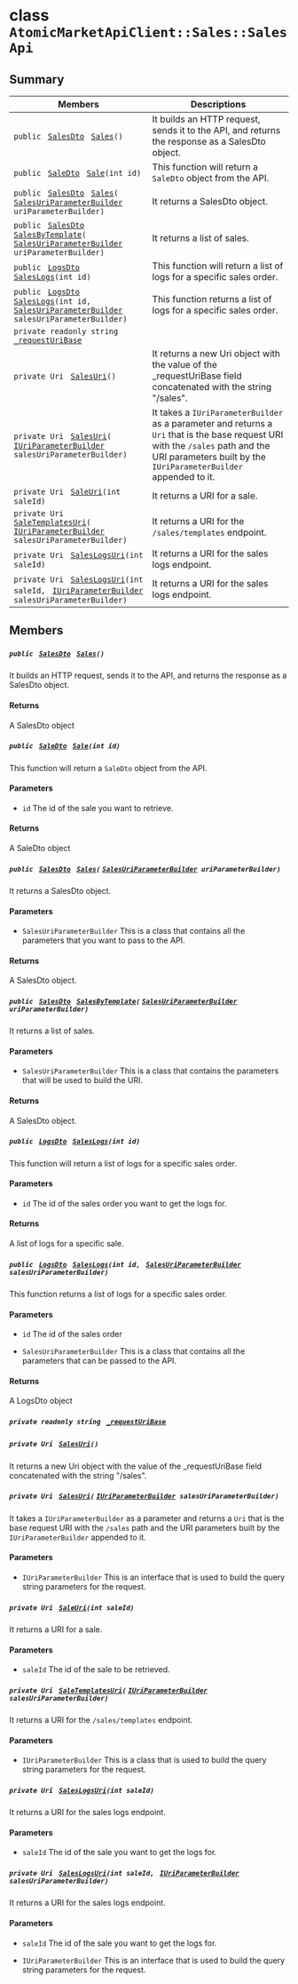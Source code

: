 # class `AtomicMarketApiClient::Sales::SalesApi` 

## Summary

 Members                                | Descriptions                                
----------------------------------------|---------------------------------------------
`public ` [`SalesDto`](.github/workflows/documentation/md/AtomicMarketApiClient--Sales--SalesDto.md#class_atomic_market_api_client_1_1_sales_1_1_sales_dto)` ` [`Sales`](#class_atomic_market_api_client_1_1_sales_1_1_sales_api_1aa0e37cd4086cddc4ba41ff9855d83b9b)`()` | It builds an HTTP request, sends it to the API, and returns the response as a SalesDto object.
`public ` [`SaleDto`](.github/workflows/documentation/md/AtomicMarketApiClient--Sales--SaleDto.md#class_atomic_market_api_client_1_1_sales_1_1_sale_dto)` ` [`Sale`](#class_atomic_market_api_client_1_1_sales_1_1_sales_api_1a98a3e978a8fbea5e89099f424aee67c4)`(int id)` | This function will return a `SaleDto` object from the API.
`public ` [`SalesDto`](.github/workflows/documentation/md/AtomicMarketApiClient--Sales--SalesDto.md#class_atomic_market_api_client_1_1_sales_1_1_sales_dto)` ` [`Sales`](#class_atomic_market_api_client_1_1_sales_1_1_sales_api_1a8542ba9eda33d0fb33cf44eceaf27ff8)`(` [`SalesUriParameterBuilder`](.github/workflows/documentation/md/AtomicMarketApiClient--Sales--SalesUriParameterBuilder.md#class_atomic_market_api_client_1_1_sales_1_1_sales_uri_parameter_builder)` uriParameterBuilder)` | It returns a SalesDto object.
`public ` [`SalesDto`](.github/workflows/documentation/md/AtomicMarketApiClient--Sales--SalesDto.md#class_atomic_market_api_client_1_1_sales_1_1_sales_dto)` ` [`SalesByTemplate`](#class_atomic_market_api_client_1_1_sales_1_1_sales_api_1a00f707e3432812eefca67e359b8f7968)`(` [`SalesUriParameterBuilder`](.github/workflows/documentation/md/AtomicMarketApiClient--Sales--SalesUriParameterBuilder.md#class_atomic_market_api_client_1_1_sales_1_1_sales_uri_parameter_builder)` uriParameterBuilder)` | It returns a list of sales.
`public ` [`LogsDto`](.github/workflows/documentation/md/AtomicMarketApiClient--LogsDto.md#class_atomic_market_api_client_1_1_logs_dto)` ` [`SalesLogs`](#class_atomic_market_api_client_1_1_sales_1_1_sales_api_1acd26501f9678db3b73773e6c34add5d0)`(int id)` | This function will return a list of logs for a specific sales order.
`public ` [`LogsDto`](.github/workflows/documentation/md/AtomicMarketApiClient--LogsDto.md#class_atomic_market_api_client_1_1_logs_dto)` ` [`SalesLogs`](#class_atomic_market_api_client_1_1_sales_1_1_sales_api_1a9ebb72bee2396ee66b1910d701d1d123)`(int id, ` [`SalesUriParameterBuilder`](.github/workflows/documentation/md/AtomicMarketApiClient--Sales--SalesUriParameterBuilder.md#class_atomic_market_api_client_1_1_sales_1_1_sales_uri_parameter_builder)` salesUriParameterBuilder)` | This function returns a list of logs for a specific sales order.
`private readonly string ` [`_requestUriBase`](#class_atomic_market_api_client_1_1_sales_1_1_sales_api_1a1854c4909a1013a684af16fb52e8a387) | 
`private Uri ` [`SalesUri`](#class_atomic_market_api_client_1_1_sales_1_1_sales_api_1a40df74fdccb558ba58338c9fdff8c5cb)`()` | It returns a new Uri object with the value of the _requestUriBase field concatenated with the string "/sales".
`private Uri ` [`SalesUri`](#class_atomic_market_api_client_1_1_sales_1_1_sales_api_1a914051441775e99ff18a3552ec756af1)`(` [`IUriParameterBuilder`](.github/workflows/documentation/md/AtomicMarketApiClient--Core.md#interface_atomic_market_api_client_1_1_core_1_1_i_uri_parameter_builder)` salesUriParameterBuilder)` | It takes a `IUriParameterBuilder` as a parameter and returns a `Uri` that is the base request URI with the `/sales` path and the URI parameters built by the `IUriParameterBuilder` appended to it.
`private Uri ` [`SaleUri`](#class_atomic_market_api_client_1_1_sales_1_1_sales_api_1a29b670b4d544f1da685ec58f7c8b017b)`(int saleId)` | It returns a URI for a sale.
`private Uri ` [`SaleTemplatesUri`](#class_atomic_market_api_client_1_1_sales_1_1_sales_api_1a2ba48db7c4a7ff8dc946105d3485dd6e)`(` [`IUriParameterBuilder`](.github/workflows/documentation/md/AtomicMarketApiClient--Core.md#interface_atomic_market_api_client_1_1_core_1_1_i_uri_parameter_builder)` salesUriParameterBuilder)` | It returns a URI for the `/sales/templates` endpoint.
`private Uri ` [`SalesLogsUri`](#class_atomic_market_api_client_1_1_sales_1_1_sales_api_1a3a4cb097be63d1826678f6ccd67e5a21)`(int saleId)` | It returns a URI for the sales logs endpoint.
`private Uri ` [`SalesLogsUri`](#class_atomic_market_api_client_1_1_sales_1_1_sales_api_1a5ea3cd7f9aa1bc36d78f61c90d44944c)`(int saleId, ` [`IUriParameterBuilder`](.github/workflows/documentation/md/AtomicMarketApiClient--Core.md#interface_atomic_market_api_client_1_1_core_1_1_i_uri_parameter_builder)` salesUriParameterBuilder)` | It returns a URI for the sales logs endpoint.

## Members

##### `public ` [`SalesDto`](.github/workflows/documentation/md/AtomicMarketApiClient--Sales--SalesDto.md#class_atomic_market_api_client_1_1_sales_1_1_sales_dto)` ` [`Sales`](#class_atomic_market_api_client_1_1_sales_1_1_sales_api_1aa0e37cd4086cddc4ba41ff9855d83b9b)`()` 

It builds an HTTP request, sends it to the API, and returns the response as a SalesDto object.

#### Returns
A SalesDto object

##### `public ` [`SaleDto`](.github/workflows/documentation/md/AtomicMarketApiClient--Sales--SaleDto.md#class_atomic_market_api_client_1_1_sales_1_1_sale_dto)` ` [`Sale`](#class_atomic_market_api_client_1_1_sales_1_1_sales_api_1a98a3e978a8fbea5e89099f424aee67c4)`(int id)` 

This function will return a `SaleDto` object from the API.

#### Parameters
* `id` The id of the sale you want to retrieve.

#### Returns
A SaleDto object

##### `public ` [`SalesDto`](.github/workflows/documentation/md/AtomicMarketApiClient--Sales--SalesDto.md#class_atomic_market_api_client_1_1_sales_1_1_sales_dto)` ` [`Sales`](#class_atomic_market_api_client_1_1_sales_1_1_sales_api_1a8542ba9eda33d0fb33cf44eceaf27ff8)`(` [`SalesUriParameterBuilder`](.github/workflows/documentation/md/AtomicMarketApiClient--Sales--SalesUriParameterBuilder.md#class_atomic_market_api_client_1_1_sales_1_1_sales_uri_parameter_builder)` uriParameterBuilder)` 

It returns a SalesDto object.

#### Parameters
* `SalesUriParameterBuilder` This is a class that contains all the parameters that you want to pass to the API.

#### Returns
A SalesDto object.

##### `public ` [`SalesDto`](.github/workflows/documentation/md/AtomicMarketApiClient--Sales--SalesDto.md#class_atomic_market_api_client_1_1_sales_1_1_sales_dto)` ` [`SalesByTemplate`](#class_atomic_market_api_client_1_1_sales_1_1_sales_api_1a00f707e3432812eefca67e359b8f7968)`(` [`SalesUriParameterBuilder`](.github/workflows/documentation/md/AtomicMarketApiClient--Sales--SalesUriParameterBuilder.md#class_atomic_market_api_client_1_1_sales_1_1_sales_uri_parameter_builder)` uriParameterBuilder)` 

It returns a list of sales.

#### Parameters
* `SalesUriParameterBuilder` This is a class that contains the parameters that will be used to build the URI.

#### Returns
A SalesDto object.

##### `public ` [`LogsDto`](.github/workflows/documentation/md/AtomicMarketApiClient--LogsDto.md#class_atomic_market_api_client_1_1_logs_dto)` ` [`SalesLogs`](#class_atomic_market_api_client_1_1_sales_1_1_sales_api_1acd26501f9678db3b73773e6c34add5d0)`(int id)` 

This function will return a list of logs for a specific sales order.

#### Parameters
* `id` The id of the sales order you want to get the logs for.

#### Returns
A list of logs for a specific sale.

##### `public ` [`LogsDto`](.github/workflows/documentation/md/AtomicMarketApiClient--LogsDto.md#class_atomic_market_api_client_1_1_logs_dto)` ` [`SalesLogs`](#class_atomic_market_api_client_1_1_sales_1_1_sales_api_1a9ebb72bee2396ee66b1910d701d1d123)`(int id, ` [`SalesUriParameterBuilder`](.github/workflows/documentation/md/AtomicMarketApiClient--Sales--SalesUriParameterBuilder.md#class_atomic_market_api_client_1_1_sales_1_1_sales_uri_parameter_builder)` salesUriParameterBuilder)` 

This function returns a list of logs for a specific sales order.

#### Parameters
* `id` The id of the sales order

* `SalesUriParameterBuilder` This is a class that contains all the parameters that can be passed to the API.

#### Returns
A LogsDto object

##### `private readonly string ` [`_requestUriBase`](#class_atomic_market_api_client_1_1_sales_1_1_sales_api_1a1854c4909a1013a684af16fb52e8a387) 

##### `private Uri ` [`SalesUri`](#class_atomic_market_api_client_1_1_sales_1_1_sales_api_1a40df74fdccb558ba58338c9fdff8c5cb)`()` 

It returns a new Uri object with the value of the _requestUriBase field concatenated with the string "/sales".

##### `private Uri ` [`SalesUri`](#class_atomic_market_api_client_1_1_sales_1_1_sales_api_1a914051441775e99ff18a3552ec756af1)`(` [`IUriParameterBuilder`](.github/workflows/documentation/md/AtomicMarketApiClient--Core.md#interface_atomic_market_api_client_1_1_core_1_1_i_uri_parameter_builder)` salesUriParameterBuilder)` 

It takes a `IUriParameterBuilder` as a parameter and returns a `Uri` that is the base request URI with the `/sales` path and the URI parameters built by the `IUriParameterBuilder` appended to it.

#### Parameters
* `IUriParameterBuilder` This is an interface that is used to build the query string parameters for the request.

##### `private Uri ` [`SaleUri`](#class_atomic_market_api_client_1_1_sales_1_1_sales_api_1a29b670b4d544f1da685ec58f7c8b017b)`(int saleId)` 

It returns a URI for a sale.

#### Parameters
* `saleId` The id of the sale to be retrieved.

##### `private Uri ` [`SaleTemplatesUri`](#class_atomic_market_api_client_1_1_sales_1_1_sales_api_1a2ba48db7c4a7ff8dc946105d3485dd6e)`(` [`IUriParameterBuilder`](.github/workflows/documentation/md/AtomicMarketApiClient--Core.md#interface_atomic_market_api_client_1_1_core_1_1_i_uri_parameter_builder)` salesUriParameterBuilder)` 

It returns a URI for the `/sales/templates` endpoint.

#### Parameters
* `IUriParameterBuilder` This is a class that is used to build the query string parameters for the request.

##### `private Uri ` [`SalesLogsUri`](#class_atomic_market_api_client_1_1_sales_1_1_sales_api_1a3a4cb097be63d1826678f6ccd67e5a21)`(int saleId)` 

It returns a URI for the sales logs endpoint.

#### Parameters
* `saleId` The id of the sale you want to get the logs for.

##### `private Uri ` [`SalesLogsUri`](#class_atomic_market_api_client_1_1_sales_1_1_sales_api_1a5ea3cd7f9aa1bc36d78f61c90d44944c)`(int saleId, ` [`IUriParameterBuilder`](.github/workflows/documentation/md/AtomicMarketApiClient--Core.md#interface_atomic_market_api_client_1_1_core_1_1_i_uri_parameter_builder)` salesUriParameterBuilder)` 

It returns a URI for the sales logs endpoint.

#### Parameters
* `saleId` The id of the sale you want to get the logs for.

* `IUriParameterBuilder` This is an interface that is used to build the query string parameters for the request.

